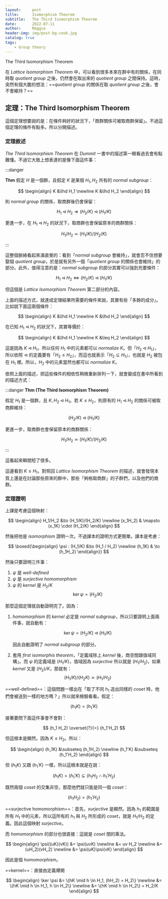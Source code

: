 ```yaml
---
layout:     post
title:      Isomorphism Theorem
subtitle:   The Third Isomorphism Theorem
date:       2022-07-11
author:     Maggie
header-img: img/post-bg-cook.jpg
catalog: true
tags:
    - Group theory
---
```


 The Third Isomorphism Theorem



在 *Lattice Isomorphism Theorem* 中，可以看到很多本來在群中有的關係，在同時取 *quotient group* 之後，仍然會在取出來的 *quotient group* 之間保持。這時，突然有個大膽的想法：==*quotient group* 的關係在取 *quotient group* 之後，會不會維持？==

## 定理：The Third Isomorphism Theorem

這個定理想要說的是：在條件夠好的狀況下，「商群關係可被取商群保留」。不過這個定理的條件有點多。所以分開描述。

### 定理敘述

*The Third Isomorphism Theorem* 在 *Dummit* 一書中的描述第一眼看過去會有點難懂。不過它大致上想表達的是像下面這件事：

:::danger

**Thm**
假定 $H$ 是一個群，且假定 $K$ 是某個 $H_1, H_2$ 共有的 *normal subgroup*：

$$
\begin{align}
K &\lhd H_1
\newline
K &\lhd H_2
\end{align}
$$

則 *normal group* 的關係，取商群後仍會保留：

$$
H_1 \lhd H_2 \Rightarrow (H_2/K) \lhd (H_1/K)
$$

更進一步，在 $H_1 \lhd H_2$ 的狀況下，取商群也會保留原本的商群關係：

$$
H_1/H_2 \simeq (H_1/K)/(H_2/K)
$$

:::

這整個脈絡看起來滿直覺的：看到「*normal subgroup* 會維持」，就會忍不住想要娶個 *quotient group*，於是就有另外一個「*quotient group* 的關係也會維持」的部分。此外，值得注意的是：*normal subgroup* 的部分其實可以強到充要條件：

$$
H_1 \lhd H_2 \iff (H_2/K) \lhd (H_1/K)
$$

但這個是 *Lattice Isomorphism Theorem* 第二部分的內容。

上面的描述方式，就達成定理結果所需要的條件來說，其實有些「多餘的成分」。比如說下面這兩個條件：

$$
\begin{align}
K &\lhd H_1
\newline
K &\lhd H_2
\end{align}
$$

在已知 $H_1 \lhd H_2$ 的狀況下，其實等價於：

$$
\begin{align}
K &\lhd H_1
\newline
K &\leq H_2
\end{align}
$$

這是因為 $K \lhd H_1$，所以任何 $H_1$ 中的元素都可以 *normalize* $K$。但「$H_2 \lhd H_1$」，所以依照 $\lhd$ 的定義要有「$H_2 \leq H_2$」，而這也就表示「$H_2 \subseteq H_1$」，也就是 $H_2$ 被包在 $H_1$ 裡。所以，$H_2$ 中的元素當然也都可以 *normalize* $K$。

依照上面的描述，把這些條件的相依性稍微重新排列一下，就會變成在書中所看到的描述方式：

:::danger
**Thm (The Third Isomorphism Theorem)**

假定 $H_1$ 是一個群，且 $K, H_2 \lhd H_1$。若 $K \leq H_2$，則原有的 $H_1 \lhd H_2$ 的關係可被取商群維持：


$$
(H_2/K) \lhd (H_1/K)
$$

更進一步，取商群也會保留原本的商群關係：

$$
H_1/H_2 \simeq (H_1/K)/(H_2/K)
$$

:::

這看起來瞬間短了很多。

這邊看到 $K \leq H_1$，對照回 *Lattice Isomorphism Theorem* 的描述，就會發現本質上還是在討論那些原來的群中，那些「夠格取商群」的子群們，以及他們的商群。

### 定理證明

上課是考慮這個映射：

$$
\begin{align}
H_1/H_2 &\to (H_1/K)/(H_2/K)
\newline
(x_1H_2) & \mapsto (x_1K) \cdot (H_2/K)
\end{align}
$$

然後把他是 *isomorphism* 證明一次。不過課本的證明方式更簡單。課本是考慮：

$$
\boxed{\begin{align}
\psi : (H_1/K) &\to (H_1 / H_2)
\newline
(h_1K) & \to (h_1H_2)
\end{align}}
$$

然後只要證明三件事：

1. $\psi$ 是 *well-defined*
2. $\psi$ 是 *surjective homomorphism*
3. $\psi$ 的 *kernel* 是 $H_2/K$
    $$
    \ker \psi = (H_2/K)
    $$

那麼這個定理就自動證明完了。因為：

1. *homomorphism* 的 *kernel* 必定是 *normal subgroup*，所以只要證明上面兩件事，就自動有：

    $$
    \ker \psi = (H_2/K) \lhd (H_1/K)
    $$
    
    因此自動證明了 *normal subgroup* 的部分。

2. 套用 *first isomorphis theorem*，「定義域除上 *kernel* 後，商空間跟值域同構」。而 $\psi$ 的定義域是 $(H_1/K)$，值域因為 *surjective* 所以就是 $(H_1 / H_2)$，如果 *kernel* 又是 $(H_2)/K$，那就有：
    $$
    (H_1/K)/(H_2 K) \simeq (H_1/H_2)
    $$

==well-defined==：這個問題一樣出在「取了不同 $h_1$ 造出同樣的 *coset* 時，他們會被送到一樣的地方嗎？」所以就來檢驗看看。假定：

$$
(h_1K) = (h_1'K)
$$

接著要問下面這件事會不會對：

$$
(h_1 H_2) \overset{?}{=} (h_1'H_2)
$$

但這根本是顯然。因為 $K \leq H_2$。所以：

$$
\begin{align}
(h_1K) &\subseteq (h_1H_2)
\newline
(h_1'K) &\subseteq (h_1'H_2)
\end{align}
$$

但 $(h_1K)$ 又跟 $(h_1'K)$ 一樣，所以這根本就是在說：

$$
(h_1K) = (h_1'K) \subseteq (h_1H_2\cap h_1'H_2)
$$

既然兩個 *coset* 的交集非空，那麼他們就只能是同一個 *coset*：

$$
(h_1H_2) = (h_1'H_2)
$$

==surjective homomorphism==：首先，*surjective* 是顯然。因為 $h_1$ 的範圍是所有 $H_1$ 中的元素，所以這所有的 $h_1$ 與 $H_2$ 所形成的 *coset*，就是 $H_1/H_2$ 的定義。因此這個映射 *surjective*。

而 *homomorphism* 的部分也很直接：這就是 *coset* 間的乘法。

$$
\begin{align}
\psi((uK)(vK)) &= \psi(uvK)
\newline
&= uv H_2
\newline
&= (uH_2)(vH_2)
\newline
&= \psi(uK)\psi(vK)
\end{align}
$$

因此是個 *homomorphism*。

==kernel==：直接由定義爆開

$$
\begin{align}
\ker \psi &= \{hK \mid h \in H_1, (hH_2) = H_2\}
\newline
&= \{hK \mid h \in H_1, h \in H_2\}
\newline
&= \{hK \mid h \in H_2\} = H_2/K
\end{align}
$$